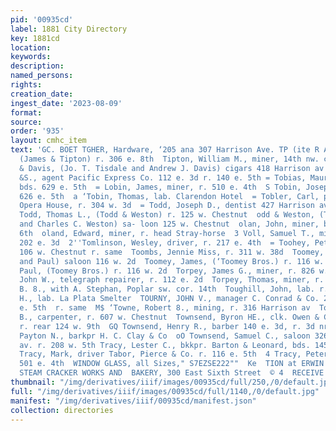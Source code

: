 ```yaml
---
pid: '00935cd'
label: 1881 City Directory
key: 1881cd
location: 
keywords: 
description: 
named_persons: 
rights: 
creation_date: 
ingest_date: '2023-08-09'
format: 
source: 
order: '935'
layout: cmhc_item
text: 'GC. BOET TGHER, Hardware, ‘205 ana 307 Harrison Ave. TP (ite R A  Tipton, John,
  (James & Tipton) r. 306 e. 8th  Tipton, William M., miner, 14th nw. cor. Poplar  Tisdale
  & Davis, (Jo. T. Tisdale and Andrew J. Davis) cigars 418 Harrison av  = TOBEY, WOOD
  &S., agent Pacific Express Co. 112 e. 3d r. 140 e. 5th = Tobias, Maurice L., miner,
  bds. 629 e. 5th  = Lobin, James, miner, r. 510 e. 4th  S Tobin, Joseph, miner, bds.
  626 e. 5th  a ‘Tobin, Thomas, lab. Clarendon Hotel  = Tobler, Carl, pianist Tabor
  Opera House, r. 304 w. 3d  = Todd, Joseph D., dentist 427 Harrison av. r. same  fm
  Todd, Thomas L., (Todd & Weston) r. 125 w. Chestnut  odd & Weston, (Thomas L. Fodd
  and Charles C. Weston) sa- loon 125 w. Chestnut  olan, John, miner, bds. 724 e.
  6th  oland, Edward, miner, r. head Stray-horse  3 Voll, Samuel T., mine supt. bds.
  202 e. 3d  2''Tomlinson, Wesley, driver, r. 217 e. 4th  = Toohey, Peter, saloon
  106 w. Chestnut r. same  Toombs, Jennie Miss, r. 311 w. 38d  Toomey, Bros., (James
  and Paul) saloon 116 w. 2d  Toomey, James, (‘Toomey Bros.) r. 116 w. 2d  Toomey,
  Paul, (Toomey Bros.) r. 116 w. 2d  Torpey, James G., miner, r. 826 w. Front  Torpey,
  John W., telegraph repairer, r. 112 e. 2d  Torpey, Thomas, miner, r. 601 e. 10th  Totten,
  B. 8., with A. Stephan, Poplar sw. cor. 14th  Toughill, John, lab. r. 401 e. 11th  Toukip,
  H., lab. La Plata Smelter  TOURNY, JOHN V., manager C. Conrad & Co. 206 and 208
  e. 5th  r. same  M$ ‘Towne, Robert 8., mining, r. 316 Harrison av  Towne, Russell
  B., carpenter, r. 607 w. Chestnut  Townsend, Byron HE., clk. Owen & Chittenden,
  r. rear 124 w. 9th  GQ Townsend, Henry R., barber 140 e. 3d, r. 3d nr. Pine ‘Townsend,
  Payton N., barkpr H. C. Clay & Co  oO Townsend, Samuel C., saloon 3264 Harrison
  av. r. 208 w. 5th Tracy, Lester C., bkkpr. Barton & Leonard, bds. 145 e. 5th  pe]
  Tracy, Mark, driver Tabor, Pierce & Co. r. 116 e. 5th  4 Tracy, Peter, miner, bds
  501 e. 4th  WINDOW GLASS, all Sizes," S7EZSE222""  Ke  TION at ERWIN & PADDOCK’S
  STEAM CRACKER WORKS AND  BAKERY, 300 East Sixth Street  © 4  RECEIVE PROMPT ATTEN  ER       '
thumbnail: "/img/derivatives/iiif/images/00935cd/full/250,/0/default.jpg"
full: "/img/derivatives/iiif/images/00935cd/full/1140,/0/default.jpg"
manifest: "/img/derivatives/iiif/00935cd/manifest.json"
collection: directories
---
```

